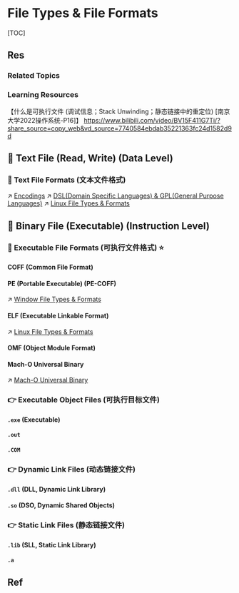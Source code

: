 # File Types & File Formats

[TOC]



## Res
### Related Topics


### Learning Resources
【什么是可执行文件 (调试信息；Stack Unwinding；静态链接中的重定位) [南京大学2022操作系统-P16]】 https://www.bilibili.com/video/BV15F411G7Ti/?share_source=copy_web&vd_source=7740584ebdab35221363fc24d1582d9d



## 🎯 Text File (Read, Write) (Data Level)
### 📌 Text File Formats (文本文件格式)
↗ [Encodings](../../../../../../🗺%20CS%20Overview/💋%20Intro%20to%20Computer%20Science/😤%20Information,%20Data,%20Number%20and%20Math%20in%20Digital%20Systems/Encodings.md)
↗ [DSL(Domain Specific Languages) & GPL(General Purpose Languages)](../../../../../👩‍💻%20Programming%20Methodology%20and%20Languages/🪁%20DSL(Domain%20Specific%20Languages)%20&%20GPL(General%20Purpose%20Languages)/DSL(Domain%20Specific%20Languages)%20&%20GPL(General%20Purpose%20Languages).md)
↗ [Linux File Types & Formats](../../../../../🥷🏼%20Operating%20Systems%20&%20Kernels%20(Engineering%20Part)/Linux%20(Derived%20From%20UNIX%20Family)/🔩%20Linux%20Kernel/Linux%20IO%20&%20Files%20Management/🤔%20Linux%20File%20System/Linux%20File%20Types%20&%20Formats/Linux%20File%20Types%20&%20Formats.md)



## 🎯 Binary File (Executable) (Instruction Level)
### 📌 Executable File Formats (可执行文件格式) ⭐
#### COFF (Common File Format)

#### PE (Portable Executable) (PE-COFF)
↗ [Window File Types & Formats](../../../../../🥷🏼%20Operating%20Systems%20&%20Kernels%20(Engineering%20Part)/Microsoft%20Operating%20Systems/Windows/📌%20Windows%20NT%20(New%20Technology)%20Kernel/Windows%20IO%20&%20Files%20Management/Windows%20File%20System/Window%20File%20Types%20&%20Formats.md)
#### ELF (Executable Linkable Format)
↗ [Linux File Types & Formats](../../../../../🥷🏼%20Operating%20Systems%20&%20Kernels%20(Engineering%20Part)/Linux%20(Derived%20From%20UNIX%20Family)/🔩%20Linux%20Kernel/Linux%20IO%20&%20Files%20Management/🤔%20Linux%20File%20System/Linux%20File%20Types%20&%20Formats/Linux%20File%20Types%20&%20Formats.md)
#### OMF (Object Module Format)
#### Mach-O Universal Binary
↗ [Mach-O Universal Binary](../../../../../🥷🏼%20Operating%20Systems%20&%20Kernels%20(Engineering%20Part)/Apple%20Operating%20Systems/macOS%20(Derived%20From%20UNIX%20Family)/📌%20macOS%20Kernel%20(xnu)%20&%20Darwin/macOS%20IO%20&%20Files%20Management/macOS%20File%20System/macOS%20File%20Types%20&%20Formats/Mach-O%20Universal%20Binary.md)


### 👉 Executable Object Files (可执行目标文件)
#### `.exe` (Executable)

#### `.out`

#### `.COM`


### 👉 Dynamic Link Files (动态链接文件)
#### `.dll` (DLL, Dynamic Link Library)
#### `.so` (DSO, Dynamic Shared Objects)


### 👉 Static Link Files (静态链接文件)
#### `.lib` (SLL, Static Link Library)
#### `.a`



## Ref

